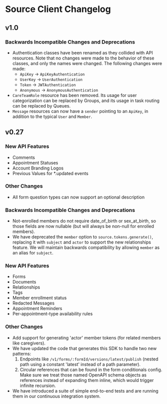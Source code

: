 # Source Client Changelog

## v1.0

### Backwards Incompatible Changes and Deprecations

- Authentication classes have been renamed as they collided with API resources. Note that no changes were made to the behavior of these classes, and only the names were changed. The following changes were made:
   - `ApiKey` -> `ApiKeyAuthentication`
   - `UserKey` -> `UserAuthentication`
   - `Token` -> `JWTAuthentication`
  - `Anonymous` -> `AnonymousAuthentication`
- `CareTeamRole` resource has been removed. Its usage for user categorization can be replaced by Groups, and its usage in task routing can be replaced by Queues.
- `Message` resources can now have a `sender` pointing to an `ApiKey`, in addition to the typical `User` and `Member`.

## v0.27

### New API Features

- Comments
- Appointment Statuses
- Account Branding Logos
- Previous Values for *.updated events

### Other Changes

- All form question types can now support an optional description

### Backwards Incompatible Changes and Deprecations

- Not-enrolled members do not require date_of_birth or sex_at_birth, so those fields are now nullable (but will always
  be non-null for enrolled members).
- We have deprecated the `member` option to `source.tokens.generate()`, replacing it with `subject` and `actor` to
  support the new relationships feature. We will maintain backwards compatibility by allowing `member` as an alias
  for `subject`.

### New API Features

- Forms
- Documents
- Relationships
- Tags
- Member enrollment status
- Redacted Messages
- Appointment Reminders
- Per-appointment-type availability rules

### Other Changes

- Add support for generating 'actor' member tokens (for related members like caregivers).
- We have updated the code that generates this SDK to handle two new patterns:
  1.  Endpoints like `/v1/forms/:formId/versions/latest/publish` (nested path using a constant 'latest' instead of a path
      parameter).
  2.  Circular references that can be found in the form conditionals config. Make sure we treat those named OpenAPI schema
      objects as references instead of expanding them inline, which would trigger infinite recursion.
- We have introduced a suite of simple end-to-end tests and are running them in our continuous integration system.
